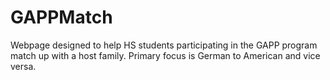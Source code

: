 # GAPPMatch
Webpage designed to help HS students participating in the GAPP program match up with a host family. Primary focus is German to American and vice versa.
